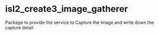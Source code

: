 # isl2_create3_image_gatherer
Package to provide the service to Capture the Image and write down the capture detail
